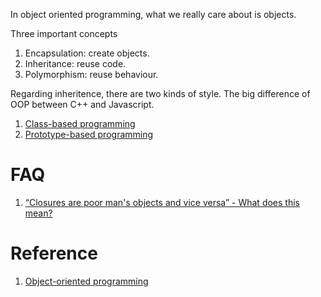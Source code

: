 
In object oriented programming, what we really care about is objects.

Three important concepts
1. Encapsulation: create objects.
2. Inheritance: reuse code.
3. Polymorphism: reuse behaviour.

Regarding inheritence, there are two kinds of style. The big difference of OOP between C++ and Javascript.
1. [Class-based programming](https://en.wikipedia.org/wiki/Class-based_programming)
2. [Prototype-based programming](https://en.wikipedia.org/wiki/Prototype-based_programming)

# FAQ
1. [“Closures are poor man's objects and vice versa” - What does this mean?](http://stackoverflow.com/questions/2497801/closures-are-poor-mans-objects-and-vice-versa-what-does-this-mean)

# Reference
1. [Object-oriented programming](https://en.wikipedia.org/wiki/Object-oriented_programming)

